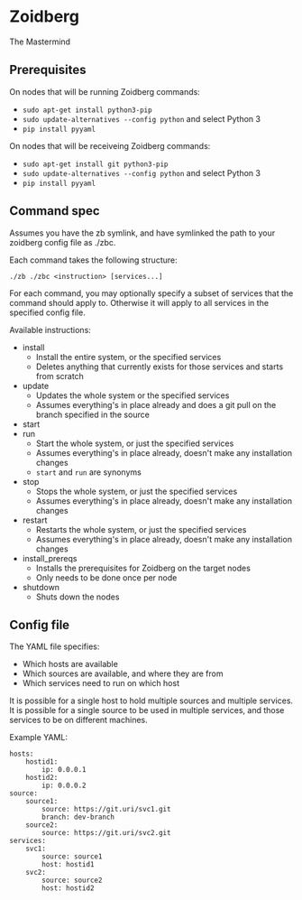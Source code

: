 # Zoidberg

The Mastermind

## Prerequisites

On nodes that will be running Zoidberg commands:

- `sudo apt-get install python3-pip`
- `sudo update-alternatives --config python` and select Python 3
- `pip install pyyaml`

On nodes that will be receiveing Zoidberg commands:

- `sudo apt-get install git python3-pip`
- `sudo update-alternatives --config python` and select Python 3
- `pip install pyyaml`

## Command spec

Assumes you have the zb symlink, and have symlinked the path to your zoidberg
config file as ./zbc.

Each command takes the following structure:

    ./zb ./zbc <instruction> [services...]

For each command, you may optionally specify a subset of services that the
command should apply to. Otherwise it will apply to all services in the specified
config file.

Available instructions:
- install
  - Install the entire system, or the specified services
  - Deletes anything that currently exists for those services and starts from scratch
- update
  - Updates the whole system or the specified services
  - Assumes everything's in place already and does a git pull on the branch specified in the source
- start
- run
  - Start the whole system, or just the specified services
  - Assumes everything's in place already, doesn't make any installation changes
  - `start` and `run` are synonyms
- stop
  - Stops the whole system, or just the specified services
  - Assumes everything's in place already, doesn't make any installation changes
- restart
  - Restarts the whole system, or just the specified services
  - Assumes everything's in place already, doesn't make any installation changes
- install_prereqs
  - Installs the prerequisites for Zoidberg on the target nodes
  - Only needs to be done once per node
- shutdown
  - Shuts down the nodes

## Config file

The YAML file specifies:

* Which hosts are available
* Which sources are available, and where they are from
* Which services need to run on which host

It is possible for a single host to hold multiple sources and multiple services.
It is possible for a single source to be used in multiple services, and those
services to be on different machines.

Example YAML:

```
hosts:
    hostid1:
        ip: 0.0.0.1
    hostid2:
        ip: 0.0.0.2
source:
    source1:
        source: https://git.uri/svc1.git
        branch: dev-branch
    source2:
        source: https://git.uri/svc2.git
services:
    svc1:
        source: source1
        host: hostid1
    svc2:
        source: source2
        host: hostid2
```